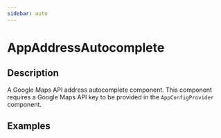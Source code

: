 ```yaml
---
sidebar: auto
---
```


# AppAddressAutocomplete <Badge type="warning" text="Requires testing" />

## Description

A Google Maps API address autocomplete component. This component requires a Google Maps API key to be provided in the `AppConfigProvider` component.

## Examples

<ComponentPreview name="app-address-autocomplete/simple" />

<!-- @include: ./app-address-autocomplete-meta.md -->